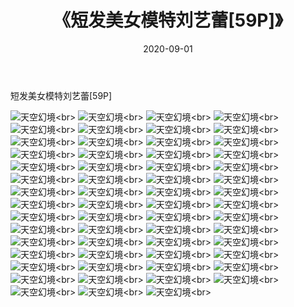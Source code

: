 ﻿---
layout: post
title: 《短发美女模特刘艺蕾[59P]》
date: 2020-09-01
img: http://photo.orgx.cf/唯美/2019/短发美女模特刘艺蕾[59P]/000.jpg
tags: [美女,清纯,唯美]
---

短发美女模特刘艺蕾[59P]



![天空幻境](http://photo.orgx.cf/唯美/2019/短发美女模特刘艺蕾[59P]/001.jpg''天空幻境'')<br>
![天空幻境](http://photo.orgx.cf/唯美/2019/短发美女模特刘艺蕾[59P]/002.jpg''天空幻境'')<br>
![天空幻境](http://photo.orgx.cf/唯美/2019/短发美女模特刘艺蕾[59P]/003.jpg''天空幻境'')<br>
![天空幻境](http://photo.orgx.cf/唯美/2019/短发美女模特刘艺蕾[59P]/004.jpg''天空幻境'')<br>
![天空幻境](http://photo.orgx.cf/唯美/2019/短发美女模特刘艺蕾[59P]/005.jpg''天空幻境'')<br>
![天空幻境](http://photo.orgx.cf/唯美/2019/短发美女模特刘艺蕾[59P]/006.jpg''天空幻境'')<br>
![天空幻境](http://photo.orgx.cf/唯美/2019/短发美女模特刘艺蕾[59P]/007.jpg''天空幻境'')<br>
![天空幻境](http://photo.orgx.cf/唯美/2019/短发美女模特刘艺蕾[59P]/008.jpg''天空幻境'')<br>
![天空幻境](http://photo.orgx.cf/唯美/2019/短发美女模特刘艺蕾[59P]/009.jpg''天空幻境'')<br>
![天空幻境](http://photo.orgx.cf/唯美/2019/短发美女模特刘艺蕾[59P]/010.jpg''天空幻境'')<br>
![天空幻境](http://photo.orgx.cf/唯美/2019/短发美女模特刘艺蕾[59P]/011.jpg''天空幻境'')<br>
![天空幻境](http://photo.orgx.cf/唯美/2019/短发美女模特刘艺蕾[59P]/012.jpg''天空幻境'')<br>
![天空幻境](http://photo.orgx.cf/唯美/2019/短发美女模特刘艺蕾[59P]/013.jpg''天空幻境'')<br>
![天空幻境](http://photo.orgx.cf/唯美/2019/短发美女模特刘艺蕾[59P]/014.jpg''天空幻境'')<br>
![天空幻境](http://photo.orgx.cf/唯美/2019/短发美女模特刘艺蕾[59P]/015.jpg''天空幻境'')<br>
![天空幻境](http://photo.orgx.cf/唯美/2019/短发美女模特刘艺蕾[59P]/016.jpg''天空幻境'')<br>
![天空幻境](http://photo.orgx.cf/唯美/2019/短发美女模特刘艺蕾[59P]/017.jpg''天空幻境'')<br>
![天空幻境](http://photo.orgx.cf/唯美/2019/短发美女模特刘艺蕾[59P]/018.jpg''天空幻境'')<br>
![天空幻境](http://photo.orgx.cf/唯美/2019/短发美女模特刘艺蕾[59P]/019.jpg''天空幻境'')<br>
![天空幻境](http://photo.orgx.cf/唯美/2019/短发美女模特刘艺蕾[59P]/020.jpg''天空幻境'')<br>
![天空幻境](http://photo.orgx.cf/唯美/2019/短发美女模特刘艺蕾[59P]/021.jpg''天空幻境'')<br>
![天空幻境](http://photo.orgx.cf/唯美/2019/短发美女模特刘艺蕾[59P]/022.jpg''天空幻境'')<br>
![天空幻境](http://photo.orgx.cf/唯美/2019/短发美女模特刘艺蕾[59P]/023.jpg''天空幻境'')<br>
![天空幻境](http://photo.orgx.cf/唯美/2019/短发美女模特刘艺蕾[59P]/024.jpg''天空幻境'')<br>
![天空幻境](http://photo.orgx.cf/唯美/2019/短发美女模特刘艺蕾[59P]/025.jpg''天空幻境'')<br>
![天空幻境](http://photo.orgx.cf/唯美/2019/短发美女模特刘艺蕾[59P]/026.jpg''天空幻境'')<br>
![天空幻境](http://photo.orgx.cf/唯美/2019/短发美女模特刘艺蕾[59P]/027.jpg''天空幻境'')<br>
![天空幻境](http://photo.orgx.cf/唯美/2019/短发美女模特刘艺蕾[59P]/028.jpg''天空幻境'')<br>
![天空幻境](http://photo.orgx.cf/唯美/2019/短发美女模特刘艺蕾[59P]/029.jpg''天空幻境'')<br>
![天空幻境](http://photo.orgx.cf/唯美/2019/短发美女模特刘艺蕾[59P]/030.jpg''天空幻境'')<br>
![天空幻境](http://photo.orgx.cf/唯美/2019/短发美女模特刘艺蕾[59P]/031.jpg''天空幻境'')<br>
![天空幻境](http://photo.orgx.cf/唯美/2019/短发美女模特刘艺蕾[59P]/032.jpg''天空幻境'')<br>
![天空幻境](http://photo.orgx.cf/唯美/2019/短发美女模特刘艺蕾[59P]/033.jpg''天空幻境'')<br>
![天空幻境](http://photo.orgx.cf/唯美/2019/短发美女模特刘艺蕾[59P]/034.jpg''天空幻境'')<br>
![天空幻境](http://photo.orgx.cf/唯美/2019/短发美女模特刘艺蕾[59P]/035.jpg''天空幻境'')<br>
![天空幻境](http://photo.orgx.cf/唯美/2019/短发美女模特刘艺蕾[59P]/036.jpg''天空幻境'')<br>
![天空幻境](http://photo.orgx.cf/唯美/2019/短发美女模特刘艺蕾[59P]/037.jpg''天空幻境'')<br>
![天空幻境](http://photo.orgx.cf/唯美/2019/短发美女模特刘艺蕾[59P]/038.jpg''天空幻境'')<br>
![天空幻境](http://photo.orgx.cf/唯美/2019/短发美女模特刘艺蕾[59P]/039.jpg''天空幻境'')<br>
![天空幻境](http://photo.orgx.cf/唯美/2019/短发美女模特刘艺蕾[59P]/040.jpg''天空幻境'')<br>
![天空幻境](http://photo.orgx.cf/唯美/2019/短发美女模特刘艺蕾[59P]/041.jpg''天空幻境'')<br>
![天空幻境](http://photo.orgx.cf/唯美/2019/短发美女模特刘艺蕾[59P]/042.jpg''天空幻境'')<br>
![天空幻境](http://photo.orgx.cf/唯美/2019/短发美女模特刘艺蕾[59P]/043.jpg''天空幻境'')<br>
![天空幻境](http://photo.orgx.cf/唯美/2019/短发美女模特刘艺蕾[59P]/044.jpg''天空幻境'')<br>
![天空幻境](http://photo.orgx.cf/唯美/2019/短发美女模特刘艺蕾[59P]/045.jpg''天空幻境'')<br>
![天空幻境](http://photo.orgx.cf/唯美/2019/短发美女模特刘艺蕾[59P]/046.jpg''天空幻境'')<br>
![天空幻境](http://photo.orgx.cf/唯美/2019/短发美女模特刘艺蕾[59P]/047.jpg''天空幻境'')<br>
![天空幻境](http://photo.orgx.cf/唯美/2019/短发美女模特刘艺蕾[59P]/048.jpg''天空幻境'')<br>
![天空幻境](http://photo.orgx.cf/唯美/2019/短发美女模特刘艺蕾[59P]/049.jpg''天空幻境'')<br>
![天空幻境](http://photo.orgx.cf/唯美/2019/短发美女模特刘艺蕾[59P]/050.jpg''天空幻境'')<br>
![天空幻境](http://photo.orgx.cf/唯美/2019/短发美女模特刘艺蕾[59P]/051.jpg''天空幻境'')<br>
![天空幻境](http://photo.orgx.cf/唯美/2019/短发美女模特刘艺蕾[59P]/052.jpg''天空幻境'')<br>
![天空幻境](http://photo.orgx.cf/唯美/2019/短发美女模特刘艺蕾[59P]/053.jpg''天空幻境'')<br>
![天空幻境](http://photo.orgx.cf/唯美/2019/短发美女模特刘艺蕾[59P]/054.jpg''天空幻境'')<br>
![天空幻境](http://photo.orgx.cf/唯美/2019/短发美女模特刘艺蕾[59P]/055.jpg''天空幻境'')<br>
![天空幻境](http://photo.orgx.cf/唯美/2019/短发美女模特刘艺蕾[59P]/056.jpg''天空幻境'')<br>
![天空幻境](http://photo.orgx.cf/唯美/2019/短发美女模特刘艺蕾[59P]/057.jpg''天空幻境'')<br>
![天空幻境](http://photo.orgx.cf/唯美/2019/短发美女模特刘艺蕾[59P]/058.jpg''天空幻境'')<br>
![天空幻境](http://photo.orgx.cf/唯美/2019/短发美女模特刘艺蕾[59P]/059.jpg''天空幻境'')<br>